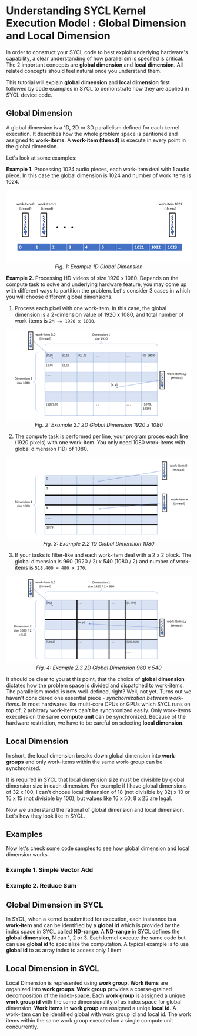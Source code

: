 # Understanding SYCL Kernel Execution Model : Global Dimension and Local Dimension

In order to construct your SYCL code to best exploit underlying hardware's capability, a clear understanding of how parallelism is specifed is critical. The 2 important concepts are **global dimension** and **local dimension**. All related concepts should feel natural once you understand them.  

This tutorial will explain **global dimension** and **local dimension** first followed by code examples in SYCL to demonstrate how they are applied in SYCL device code.

## Global Dimension
A global dimension is a 1D, 2D or 3D parallelism defined for each kernel execution. It describes how the whole problem space is paritioned and assigned to **work-items**. A **work-item (thread)** is execute in every point in the global dimension. 

Let's look at some examples:  

**Example 1.** Processing 1024 audio pieces, each work-item deal with 1 audio piece. In this case the global dimension is 1024 and number of work items is 1024.

<p align="center"> 
<img src="1_d_global_dimension.png?raw=true"/> <br>
<em>Fig. 1: Example 1D Global Dimension</em>
</p>


**Example 2.** Processing HD videos of size 1920 x 1080. Depends on the compute task to solve and underlying hardware feature, you may come up with different ways to partition the problem. Let's consider 3 cases in which you will choose different global dimensions. 
  1. Process each pixel with one work-item. In this case, the global dimension is a 2-dimension value of 1920 x 1080, and total number of work-items is `2M ~= 1920 x 1080`. 

<p align="center"> 
<img src="2d_example1.png?raw=true"/> <br>
<em>Fig. 2: Example 2.1 2D Global Dimension 1920 x 1080</em>
</p>
  
  2. The compute task is performed per line, your program proces each line (1920 pixels) with one work-item. You only need 1080 work-items with global dimension (1D) of 1080.

<p align="center"> 
<img src="2d_example2.png?raw=true"/> <br>
<em>Fig. 3: Example 2.2 1D Global Dimension 1080</em>
</p>
  
  3. If your tasks is filter-like and each work-item deal with a 2 x 2 block. The global dimension is 960 (1920 / 2) x 540 (1080 / 2) and number of work-items is `518,400 = 480 x 270`.

<p align="center"> 
<img src="2d_example3.png?raw=true"/> <br>
<em>Fig. 4: Example 2.3 2D Global Dimension 960 x 540</em>
</p>

It should be clear to you at this point, that the choice of **global dimension** dictates how the problem space is divided and dispatched to work-items. The parallelism model is now well-defined, right? Well, not yet. Turns out we haven't considered one essential piece - *synchornization between work-items*. In most hardwares like multi-core CPUs or GPUs which SYCL runs on top of, 2 arbitrary work-items can't be synchronized easily. Only work-items executes on the same **compute unit** can be synchronized. Because of the hardware restriction, we have to be careful on selecting **local dimension**. 

## Local Dimension

In short, the local dimension breaks down global dimension into **work-groups** and only work-items within the same work-group can be synchronized. 

It is required in SYCL that local dimension size must be divisible by global dimension size in each dimension. For example if I have global dimensions of 32 x 100, I can't choose local dimension of 18 (not divisible by 32) x 10 or 16 x 15 (not divisible by 100), but values like 16 x 50, 8 x 25 are legal. 

Now we understand the rational of global dimension and local dimension. Let's how they look like in SYCL.

## Examples
Now let's check some code samples to see how global dimension and local dimension works.

### Example 1. Simple Vector Add

### Example 2. Reduce Sum




## Global Dimension in SYCL
In SYCL, when a kernel is submitted for execution, each instannce is a **work-item** and can be identified by a **global id** which is provided by the index space in SYCL called **ND-range**. A **ND-range** in SYCL defines the **global dimension**, N can 1, 2 or 3. Each kernel execute the same code but can use **global id** to specialize the computation. A typical example is to use **global id** to as array index to access only 1 item. 

## Local Dimension in SYCL
Local Dimension is represented using **work group**. **Work items** are organized into **work groups**. **Work group** provides a coarse-grained decomposition of the index-space. Each **work group** is assigned a unique **work group id** with the same dimensionality of as index space for global dimension. **Work items** in **work group** are assigned a uniqe **local id**. A work-item can be identified global with work group id and local id. The work items within the same work group executed on a single compute unit concurrently. 
